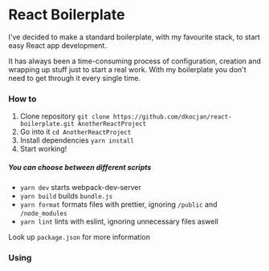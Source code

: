 # React Boilerplate

I've decided to make a standard boilerplate, with my favourite stack, to start easy React app development.

It has always been a time-consuming process of configuration, creation and wrapping up stuff just to start a real work. With my boilerplate you don't need to get through it every single time.

### How to
1. Clone repository `git clone https://github.com/dkocjan/react-boilerplate.git AnotherReactProject`
2. Go into it `cd AnotherReactProject`
3. Install dependencies `yarn install`
4. Start working!

##### You can choose between different scripts
*  `yarn dev` starts webpack-dev-server
*  `yarn build` builds `bundle.js`  
*  `yarn format` formats files with prettier, ignoring `/public` and `/node_modules`
*  `yarn lint` lints with eslint, ignoring unnecessary files aswell

Look up `package.json` for more information
### Using
